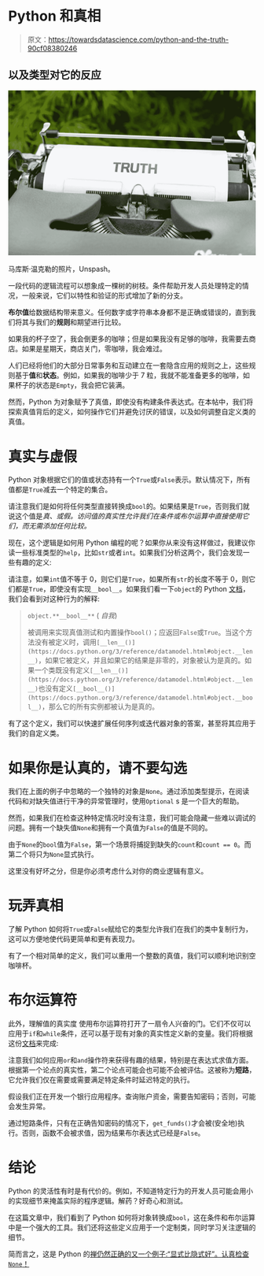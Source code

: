 # Python 和真相

> 原文：<https://towardsdatascience.com/python-and-the-truth-90cf08380246>

## 以及类型对它的反应

![](img/db5944ad6bcac3ba3134dc2678e191f0.png)

马库斯·温克勒的照片，Unspash。

一段代码的逻辑流程可以想象成一棵树的树枝。条件帮助开发人员处理特定的情况，一般来说，它们以特性和验证的形式增加了新的分支。

**布尔值**给数据结构带来意义。任何数字或字符串本身都不是正确或错误的，直到我们将其与我们的**规则**和期望进行比较。

如果我的杯子空了，我会倒更多的咖啡；但是如果我没有足够的咖啡，我需要去商店。如果是星期天，商店关门，零咖啡，我会难过。

人们已经将他们的大部分日常事务和互动建立在一套隐含应用的规则之上，这些规则基于**值**和**状态**。例如，如果我的咖啡少于 7 粒，我就不能准备更多的咖啡，如果杯子的状态是`Empty`，我会把它装满。

然而，Python 为对象赋予了真值，即使没有构建条件表达式。在本帖中，我们将探索真值背后的定义，如何操作它们并避免讨厌的错误，以及如何调整自定义类的真值。

# 真实与虚假

Python 对象根据它们的值或状态持有一个`True`或`False`表示。默认情况下，所有值都是`True`减去一个特定的集合。

请注意我们是如何将任何类型直接转换成`bool`的。如果结果是`True`，否则我们就说这个值是*真、*或*假。访问值的真实性允许我们在条件或布尔运算中直接使用它们，而无需添加任何比较。*

现在，这个逻辑是如何用 Python 编程的呢？如果你从来没有这样做过，我建议你读一些标准类型的`help`，比如`str`或者`int`。如果我们分析这两个，我们会发现一些有趣的定义:

请注意，如果`int`值不等于 0，则它们是`True`，如果所有`str`的长度不等于 0，则它们都是`True`，即使没有实现`__bool__`。如果我们看一下`object`的 Python [文档](https://docs.python.org/3/reference/datamodel.html#object.__bool__)，我们会看到对这种行为的解释:

> `object.**__bool__**` ( *自我*)
> 
> 被调用来实现真值测试和内置操作`bool()`；应返回`False`或`True`。当这个方法没有被定义时，调用`[__len__()](https://docs.python.org/3/reference/datamodel.html#object.__len__)`，如果它被定义，并且如果它的结果是非零的，对象被认为是真的。如果一个类既没有定义`[__len__()](https://docs.python.org/3/reference/datamodel.html#object.__len__)`也没有定义`[__bool__()](https://docs.python.org/3/reference/datamodel.html#object.__bool__)`，那么它的所有实例都被认为是真的。

有了这个定义，我们可以快速扩展任何序列或迭代器对象的答案，甚至将其应用于我们的自定义类。

# 如果你是认真的，请不要勾选

我们在上面的例子中忽略的一个独特的对象是`None`。通过添加类型提示，在阅读代码和对缺失值进行干净的异常管理时，使用`Optional` s 是一个巨大的帮助。

然而，如果我们在检查这种特定情况时没有注意，我们可能会隐藏一些难以调试的问题。拥有一个缺失值`None`和拥有一个真值为`False`的值是不同的。

由于`None`的`bool`值为`False`，第一个场景将捕捉到缺失的`count`和`count == 0`。而第二个将只为`None`显式执行。

这里没有好坏之分，但是你必须考虑什么对你的商业逻辑有意义。

# 玩弄真相

了解 Python 如何将`True`或`False`赋给它的类型允许我们在我们的类中复制行为，这可以方便地使代码更简单和更有表现力。

有了一个相对简单的定义，我们可以重用一个整数的真值，我们可以顺利地识别空咖啡杯。

# 布尔运算符

此外，理解值的真实度 使用布尔运算符打开了一扇令人兴奋的门。它们不仅可以应用于`if`和`while`条件，还可以基于现有对象的真实性定义新的变量。我们将根据这份[文档](https://docs.python.org/3/library/stdtypes.html#truth-value-testing)来完成:

注意我们如何应用`or`和`and`操作符来获得有趣的结果，特别是在表达式求值方面。根据第一个论点的真实性，第二个论点可能会也可能不会被评估。这被称为**短路**，它允许我们仅在需要或需要满足特定条件时延迟特定的执行。

假设我们正在开发一个银行应用程序。查询账户资金，需要告知密码；否则，可能会发生异常。

通过短路条件，只有在正确告知密码的情况下，`get_funds()`才会被(安全地)执行。否则，函数不会被求值，因为结果布尔表达式已经是`False`。

# 结论

Python 的灵活性有时是有代价的。例如，不知道特定行为的开发人员可能会用小的实现细节来掩盖实际的程序逻辑。解药？好奇心和测试。

在这篇文章中，我们看到了 Python 如何将对象转换成`bool`，这在条件和布尔运算中是一个强大的工具。我们还将这些定义应用于一个定制类，同时学习关注逻辑的细节。

简而言之，这是 Python 的[禅仍然正确的又一个例子:“显式比隐式好”。认真检查`None`！](https://peps.python.org/pep-0020/)